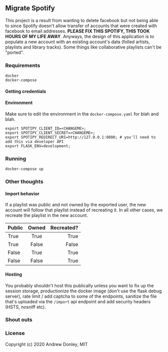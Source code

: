 Migrate Spotify
---

This project is a result from wanting to delete facebook but not being able
to since Spotify doesn't allow transfer of accounts that were created with facebook to email addresses.
 **PLEASE FIX THIS SPOTIFY, THIS TOOK HOURS OF MY LIFE AWAY**. Anyways, the design
of this application is to populate a new account with an existing account's data (folled artists, 
playlists and library tracks). Some things like collaborative playlists can't be "ported".

### Requirements
```
docker
docker-compose
```

#### Getting credentials


#### Environment
Make sure to edit the environment in the `docker-compose.yaml` for blah and blah.
```
export SPOTIPY_CLIENT_ID=<CHANGEME>;
export SPOTIPY_CLIENT_SECRET=<CHANGEME>;
export SPOTIPY_REDIRECT_URI=http://127.0.0.1:8080; # you'll need to add this via developer API
export FLASK_ENV=development;
```

### Running
```
docker-compose up
```

### Other thoughts
#### Import behavior
If a playlist was public and not owned by the exported user, the new account will follow that playlist instead of recreating
it. In all other cases, we recreate the playlist in the new account.

| Public | Owned | Recreated? |
|----------|:-------------:|------:|
| True |  True | True |
| True |  False | False |
| False | True | True |
| False | False | True |


#### Hosting
You probably shouldn't host this publically unless you want to fix up the session storage, productionize the
docker image (don't use the flask debug server), rate limit / add captcha to some of the endpoints, sanitize the file that's uploaded
via the `/import` api endpoint and add security headers (HSTS, nosniff etc).

### Shout outs


### License

Copyright (c) 2020 Andrew Donley, MIT
